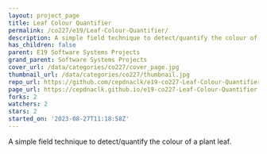 ```yaml
---
layout: project_page
title: Leaf Colour Quantifier
permalink: /co227/e19/Leaf-Colour-Quantifier/
description: A simple field technique to detect/quantify the colour of a plant leaf.
has_children: false
parent: E19 Software Systems Projects
grand_parent: Software Systems Projects
cover_url: /data/categories/co227/cover_page.jpg
thumbnail_url: /data/categories/co227/thumbnail.jpg
repo_url: https://github.com/cepdnaclk/e19-co227-Leaf-Colour-Quantifier
page_url: https://cepdnaclk.github.io/e19-co227-Leaf-Colour-Quantifier
forks: 2
watchers: 2
stars: 2
started_on: '2023-08-27T11:18:58Z'
---
```


A simple field technique to detect/quantify the colour of a plant leaf.